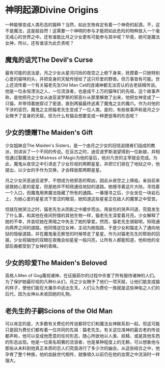 # 神明起源Divine Origins

一种能够变成人类形态的猫种？当然，如此生物肯定有着一个神奇的起源。不，这不是魔法，这是超自然！这需要一个神明的参与才能把如此危险的物种放入一个毫无戒心的世界之中。还有谁能比月之少女更有可能参与其中呢？毕竟，她可是魔法女神，所以，还有谁该为此负责呢？

## 魔鬼的诅咒The Devil's Curse

最有可能的说法是，月之少女从星河闪烁的夜空之上俯下身来，抚摸着一只她特别心爱的猫咪的头，并把变身的天赋传授给了这只珍爱的野兽。但万事皆有可能。世上还流传着一个有关猫老先生Old
Man
Cat的连诸神都无法否认的古老妖精传说。他是一位永恒漂泊之人，一位流浪者，也是成千上万的猫咪们的先祖，这个故事声称，是他把月之少女从迪亚波罗斯的邪恶仆从那里解救了出来，他把女神变成了一只猫，并带领着她穿过了密道，直到两猫最终逃离了魔鬼之主的魔爪。作为对他的干涉的惩罚，魔鬼之主把猫老先生变成了一位人类。是的，有些故事声称是月之少女赐予了变身的天赋，但为什么有猫会想要变成一种更低等的形态呢？

## 少女的馈赠The Maiden's Gift

少女姐妹会The Maiden's
Sisters，是一个由月之少女的旧信追随者们组成的教派，则讲诉了一个不同的传说。在亘古之时，迪亚波罗斯渴望得到一位新娘，并相信通过娶魔法女士Mistress
of
Magic为他的皇后，他对凡世的主宰就会完成。为此，魔鬼从夜空之中引诱走了少女珍视的两颗星星，并把它们锁在了地狱之中，他提出，以少女的手作为交换，才会释放那两颗星星。

月之少女厌恶迪亚波罗，不想成为他邪恶的帮凶，因此从夜空之上降临，亲自前来拯救她心爱的星星，但是她并不知晓通往地狱的道路。她搜寻着这片大陆，寻找着一个入口，但魔鬼用黑魔法隐藏了所有的通路。一番搜寻之后，少女坐在一块岩石上，为她心爱的星星流下苦涩的眼泪，她知道这些星星正在敌人的魔掌之中受苦。

但就在她哭泣之时，猫老先生从阴影之中踱步而出，用哀伤的哭声问道，究竟发生了什么事，和其他在夜间狩猎的其他生物一样，猫老先生深爱着月亮。少女解释了她的不幸，并哀叹她在黑暗之中失去了她的挚爱。然而，猫老先生很聪明，知晓通向两界之间的道路。他同情这位女神，主动为她指路，于是少女和猫走入了通向地狱的隐秘道路，并在魔鬼毫无察觉的时候带走了星星。作为对猫老先生的帮助的回报，少女祝福他的双眼在夜晚会如星星一般闪亮，让所有人都能知道，他和他的全部后裔都受到了女神的青睐。

## 少女的珍爱The Maiden's Beloved

高格人Men of
Gog蔑视诸神，在征服茹尔的过程中杀害了所有服侍诸神的人们。为了保护她最珍视的凡种仆从们，月之少女赐予了他们一项天赋，让他们能变成猫的样子，使他们能在大屠杀中逃出生天。人们认为费伦一族就是这些神佑之人们的后代，因为女神从未收回她的礼物。

## 老先生的子嗣Scions of the Old Man

可以肯定的是，大多数有关费伦的传说都将它们和魔法女神联系到一起，但这可能只是因为费伦们都有着一位共同的先祖：猫老先生。有关这位准神的最古老的传说都声称，他可以变成他愿意的任何形态，随心所欲地以人类、妖精、或是其他东西的形态出现。他是一位臭名昭著的流浪者，也是某种程度上的无赖，可以想象他与那些从未料到他真正本质的恋人们究竟进行了多少次的幽会。从这些结合之中，他孕育了整个种族，他的血脉世代相传，就像很久以前仍在他的血管之中流淌时一样强大。
